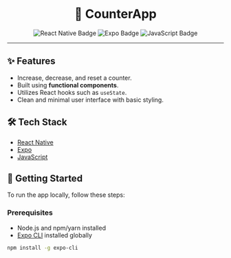 <div id="header" align="center">
  <h1>📱 CounterApp</h1>
  <div id="badges">
    <img src="https://img.shields.io/badge/React_Native-20232A?style=for-the-badge&logo=react&logoColor=61DAFB" alt="React Native Badge"/>
    <img src="https://img.shields.io/badge/Expo-000020?style=for-the-badge&logo=expo&logoColor=white" alt="Expo Badge"/>
    <img src="https://img.shields.io/badge/JavaScript-F7DF1E?style=for-the-badge&logo=javascript&logoColor=black" alt="JavaScript Badge"/>
  </div>
</div>

---

## ✨ Features

- Increase, decrease, and reset a counter.
- Built using **functional components**.
- Utilizes React hooks such as `useState`.
- Clean and minimal user interface with basic styling.

## 🛠️ Tech Stack

- [React Native](https://reactnative.dev/)
- [Expo](https://expo.dev/)
- [JavaScript](https://developer.mozilla.org/en-US/docs/Web/JavaScript)

## 🚀 Getting Started

To run the app locally, follow these steps:

### Prerequisites

- Node.js and npm/yarn installed
- [Expo CLI](https://docs.expo.dev/get-started/installation/) installed globally

```bash
npm install -g expo-cli
